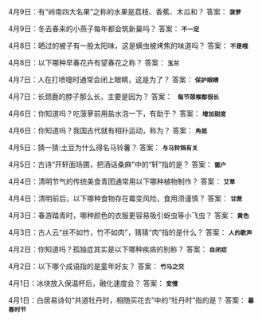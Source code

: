 4月9日：有“岭南四大名果”之称的水果是荔枝、香蕉、木瓜和？ 答案： **`菠萝`**

4月9日：冬去春来的小燕子每年都会筑新巢吗？ 答案： **`不一定`**

4月8日：晒过的被子有一股太阳味，这是螨虫被烤焦的味道吗？ 答案： **`不是哦`**

4月8日：以下哪种早春花卉有望春花之称？ 答案： **`玉兰`**

4月7日：人在打喷嚏时通常会闭上眼睛，这是为了？ 答案： **`保护眼睛`**

4月7日：长颈鹿的脖子那么长，主要是因为？ 答案： **` 每节颈椎都很长`**

4月6日：你知道吗？吃菠萝前用盐水泡一下，有助于？ 答案： **`增加甜度`**

4月6日：你知道吗？我国古代就有相扑运动，称为？ 答案： **`角抵`**

4月5日：猜一猜:土豆为什么得名马铃薯？ 答案： **`与马铃铛有关`**

4月5日：古诗“开轩面场圃，把酒话桑麻”中的“轩”指的是？ 答案： **`窗户`**

4月4日：清明节气的传统美食青团通常用以下哪种植物制作？ 答案： **`艾草`**

4月4日：清明前后，以下哪种食物存在霉变风险，食用须谨慎？ 答案： **`甘蔗`**

4月3日：春游踏青时，哪种颜色的衣服更容易吸引蚜虫等小飞虫？ 答案： **`黄色`**

4月3日：古人云“丝不如竹，竹不如肉”，猜猜“肉”指的是什么？ 答案： **`人的歌声`**

4月2日：你知道吗？孤独症其实是以下哪种疾病的别称？ 答案： **`自闭症`**

4月2日：以下哪个成语指的是童年好友？ 答案： **`竹马之交`**

4月1日：冰块放入保温杯后，融化速度会？ 答案： **`变慢`**

4月1日：白居易诗句“共道牡丹时，相随买花去”中的“牡丹时”指的是？ 答案： **`暮春时节`**